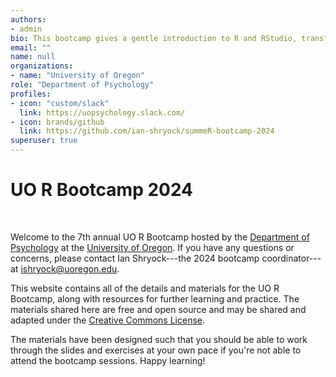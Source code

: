 ```yaml
---
authors:
- admin
bio: This bootcamp gives a gentle introduction to R and RStudio, transforming and visualizing data with the tidyverse, and the basics of R Markdown.
email: ""
name: null
organizations:
- name: "University of Oregon"
role: "Department of Psychology"
profiles:
- icon: "custom/slack"
  link: https://uopsychology.slack.com/
- icon: brands/github
  link: https://github.com/ian-shryock/summeR-bootcamp-2024
superuser: true
---
```


# UO R Bootcamp 2024

<br>

Welcome to the 7th annual UO R Bootcamp hosted by the [Department of Psychology](https://psychology.uoregon.edu/) at the [University of Oregon](https://www.uoregon.edu). If you have any questions or concerns, please contact Ian Shryock---the 2024 bootcamp coordinator---at [ishryock@uoregon.edu](mailto:ishryock@uoregon.edu).

This website contains all of the details and materials for the UO R Bootcamp, along with resources for further learning and practice. The materials shared here are free and open source and may be shared and adapted under the [Creative Commons License](https://creativecommons.org/licenses/by/4.0/). 

The materials have been designed such that you should be able to work through the slides and exercises at your own pace if you're not able to attend the bootcamp sessions. Happy learning! 




